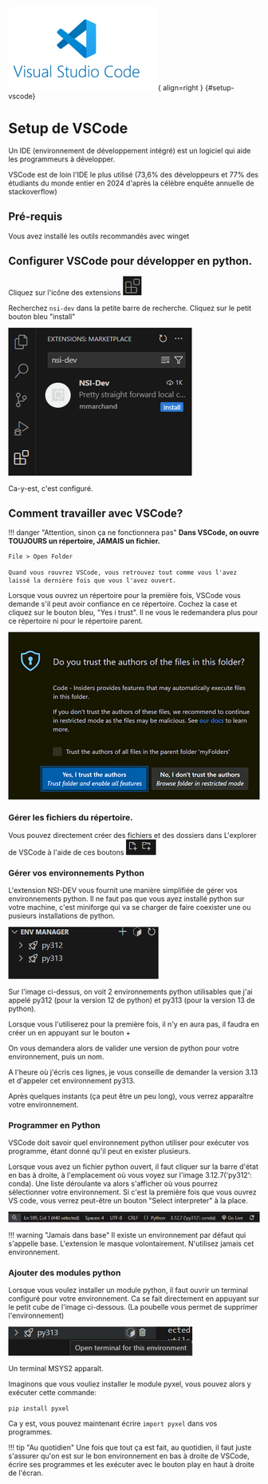 ![Logo](image-6.png){ align=right }
[](){#setup-vscode}
# Setup de VSCode

Un IDE (environnement de développement intégré) est un logiciel qui aide les programmeurs à développer.

VSCode est de loin l'IDE le plus utilisé (73,6% des développeurs et 77% des étudiants du monde entier en 2024 d'après la célèbre enquête annuelle de stackoverflow)

## Pré-requis

Vous avez installé les outils recommandés avec winget

## Configurer VSCode pour développer en python.

Cliquez sur l'icône des extensions ![alt text](image-1.png)

Recherchez `nsi-dev` dans la petite barre de recherche.
Cliquez sur le petit bouton bleu "install"

![alt text](image.png)

Ca-y-est, c'est configuré.

## Comment travailler avec VSCode?

!!! danger "Attention, sinon ça ne fonctionnera pas"
    __Dans VSCode, on ouvre TOUJOURS un répertoire, JAMAIS un fichier.__

    File > Open Folder
    
    Quand vous rouvrez VSCode, vous retrouvez tout comme vous l'avez laissé la dernière fois que vous l'avez ouvert.


Lorsque vous ouvrez un répertoire pour la première fois, VSCode vous demande s'il peut avoir confiance en ce répertoire. Cochez la case et cliquez sur le bouton bleu, "Yes i trust". Il ne vous le redemandera plus pour ce répertoire ni pour le répertoire parent.

![alt text](image-2.png)


### Gérer les fichiers du répertoire.

Vous pouvez directement créer des fichiers et des dossiers dans L'explorer de VSCode à l'aide de ces boutons ![alt text](image-3.png)


### Gérer vos environnements Python

L'extension NSI-DEV vous fournit une manière simplifiée de gérer vos environnements python. Il ne faut pas que vous ayez installé python sur votre machine, c'est miniforge qui va se charger de faire coexister une ou pusieurs installations de python.

![alt text](image-4.png)

Sur l'image ci-dessus, on voit 2 environnements python utilisables que j'ai appelé py312 (pour la version 12 de python) et py313 (pour la version 13 de python).

Lorsque vous l'utiliserez pour la première fois, il n'y en aura pas, il faudra en créer un en appuyant sur le bouton +

On vous demandera alors de valider une version de python pour votre environnement, puis un nom.

A l'heure où j'écris ces lignes, je vous conseille de demander la version 3.13 et d'appeler cet environnement py313.

Après quelques instants (ça peut être un peu long), vous verrez apparaître votre environnement.

### Programmer en Python

VSCode doit savoir quel environnement python utiliser pour exécuter vos programme, étant donné qu'il peut en exister plusieurs.

Lorsque vous avez un fichier python ouvert, il faut cliquer sur la barre d'état en bas à droite, à l'emplacement où vous voyez sur l'image 3.12.7('py312': conda). Une liste déroulante va alors s'afficher où vous pourrez sélectionner votre environnement.
Si c'est la première fois que vous ouvrez VS code, vous verrez peut-être un bouton "Select interpreter" à la place.

![alt text](image-5.png)


!!! warning "Jamais dans base"
    Il existe un environnement par défaut qui s'appelle base. L'extension le masque volontairement. N'utilisez jamais cet environnement.

### Ajouter des modules python

Lorsque vous voulez installer un module python, il faut ouvrir un terminal configuré pour votre environnement.
Ca se fait directement en appuyant sur le petit cube de l'image ci-dessous. (La poubelle vous permet de supprimer l'environnement)

![alt text](image-7.png)

Un terminal MSYS2 apparaît.

Imaginons que vous vouliez installer le module pyxel, vous pouvez alors y exécuter cette commande:

`pip install pyxel`

Ca y est, vous pouvez maintenant écrire `import pyxel` dans vos programmes.


!!! tip "Au quotidien"
    Une fois que tout ça est fait, au quotidien, il faut juste s'assurer qu'on est sur le bon environnement en bas à droite de VSCode, écrire ses programmes et les exécuter avec le bouton play en haut à droite de l'écran.

